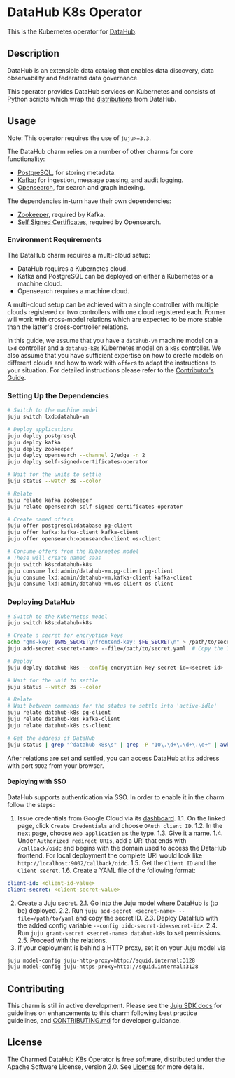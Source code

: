# DataHub K8s Operator

This is the Kubernetes operator for [DataHub](https://datahubproject.io/).

## Description

DataHub is an extensible data catalog that enables data discovery, data observability and federated data governance.

This operator provides DataHub services on Kubernetes and consists of Python scripts which wrap the [distributions](https://hub.docker.com/u/acryldata) from DataHub.

## Usage

Note: This operator requires the use of `juju>=3.3`.

The DataHub charm relies on a number of other charms for core functionality:
- [PostgreSQL](https://charmhub.io/postgresql), for storing metadata.
- [Kafka](https://charmhub.io/kafka); for ingestion, message passing, and audit logging.
- [Opensearch](https://charmhub.io/opensearch), for search and graph indexing.

The dependencies in-turn have their own dependencies:
- [Zookeeper](https://charmhub.io/zookeeper), required by Kafka.
- [Self Signed Certificates](https://charmhub.io/self-signed-certificates), required by Opensearch.

### Environment Requirements

The DataHub charm requires a multi-cloud setup:
- DataHub requires a Kubernetes cloud.
- Kafka and PostgreSQL can be deployed on either a Kubernetes or a machine cloud.
- Opensearch requires a machine cloud.

A multi-cloud setup can be achieved with a single controller with multiple clouds registered or two controllers with one cloud registered each. Former will work with cross-model relations which are expected to be more stable than the latter's cross-controller relations.

In this guide, we assume that you have a `datahub-vm` machine model on a `lxd` controller and a `datahub-k8s` Kubernetes model on a `k8s` controller. We also assume that you have sufficient expertise on how to create models on different clouds and how to work with `offer`s to adapt the instructions to your situation. For detailed instructions please refer to the [Contributor's Guide](CONTRIBUTING.md).

### Setting Up the Dependencies

```sh
# Switch to the machine model
juju switch lxd:datahub-vm

# Deploy applications
juju deploy postgresql
juju deploy kafka
juju deploy zookeeper
juju deploy opensearch --channel 2/edge -n 2
juju deploy self-signed-certificates-operator

# Wait for the units to settle
juju status --watch 3s --color

# Relate
juju relate kafka zookeeper
juju relate opensearch self-signed-certificates-operator

# Create named offers
juju offer postgresql:database pg-client
juju offer kafka:kafka-client kafka-client
juju offer opensearch:opensearch-client os-client

# Consume offers from the Kubernetes model
# These will create named saas
juju switch k8s:datahub-k8s
juju consume lxd:admin/datahub-vm.pg-client pg-client
juju consume lxd:admin/datahub-vm.kafka-client kafka-client
juju consume lxd:admin/datahub-vm.os-client os-client
```

### Deploying DataHub

```sh
# Switch to the Kubernetes model
juju switch k8s:datahub-k8s

# Create a secret for encryption keys
echo "gms-key: $GMS_SECRET\nfrontend-key: $FE_SECRET\n" > /path/to/secret.yaml
juju add-secret <secret-name> --file=/path/to/secret.yaml  # Copy the ID from the output

# Deploy
juju deploy datahub-k8s --config encryption-key-secret-id=<secret-id>

# Wait for the unit to settle
juju status --watch 3s --color

# Relate
# Wait between commands for the status to settle into 'active-idle'
juju relate datahub-k8s pg-client
juju relate datahub-k8s kafka-client
juju relate datahub-k8s os-client

# Get the address of DataHub
juju status | grep "^datahub-k8s\s" | grep -P "10\.\d+\.\d+\.\d+" | awk '{print $6}'
```

After relations are set and settled, you can access DataHub at its address with port `9002` from your browser.

#### Deploying with SSO

DataHub supports authentication via SSO. In order to enable it in the charm follow the steps:

1. Issue credentials from Google Cloud via its [dashboard](https://console.cloud.google.com/apis/credentials).
1.1. On the linked page, click `Create Credentials` and choose `OAuth client ID`.
1.2. In the next page, choose `Web application` as the type.
1.3. Give it a name.
1.4. Under `Authorized redirect URIs`, add a URI that ends with `/callback/oidc` and begins with the domain used to access the DataHub frontend. For local deployment the complete URI would look like `http://localhost:9002/callback/oidc`.
1.5. Get the `Client ID` and the `Client secret`.
1.6. Create a YAML file of the following format:
```yaml
client-id: <client-id-value>
client-secret: <client-secret-value>
```
2. Create a Juju secret.
2.1. Go into the Juju model where DataHub is (to be) deployed.
2.2. Run `juju add-secret <secret-name> --file=/path/to/yaml` and copy the secret ID.
2.3. Deploy DataHub with the added config variable `--config oidc-secret-id=<secret-id>`.
2.4. Run `juju grant-secret <secret-name> datahub-k8s` to set permissions.
2.5. Proceed with the relations.
3. If your deployment is behind a HTTP proxy, set it on your Juju model via
```sh
juju model-config juju-http-proxy=http://squid.internal:3128
juju model-config juju-https-proxy=http://squid.internal:3128
```

## Contributing
This charm is still in active development. Please see the [Juju SDK docs](https://juju.is/docs/sdk) for guidelines on enhancements to this charm following best practice guidelines, and [CONTRIBUTING.md](CONTRIBUTING.md) for developer guidance.

## License
The Charmed DataHub K8s Operator is free software, distributed under the Apache Software License, version 2.0. See [License](LICENSE) for more details.
